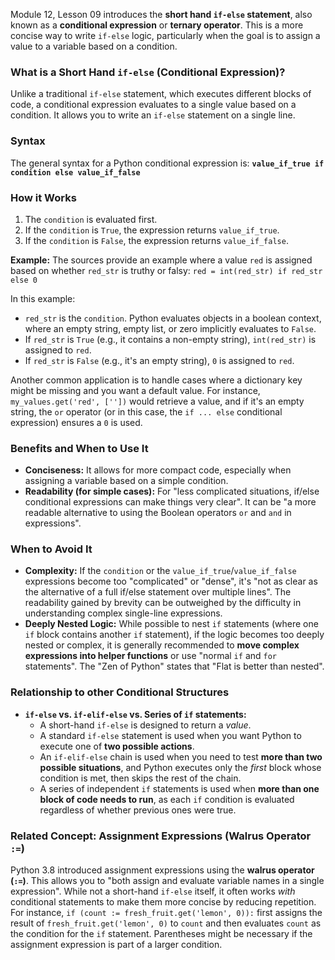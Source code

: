 Module 12, Lesson 09 introduces the **short hand `if-else` statement**, also known as a **conditional expression** or **ternary operator**. This is a more concise way to write `if-else` logic, particularly when the goal is to assign a value to a variable based on a condition.

### What is a Short Hand `if-else` (Conditional Expression)?
Unlike a traditional `if-else` statement, which executes different blocks of code, a conditional expression evaluates to a single value based on a condition. It allows you to write an `if-else` statement on a single line.

### Syntax
The general syntax for a Python conditional expression is:
**`value_if_true if condition else value_if_false`**

### How it Works
1.  The `condition` is evaluated first.
2.  If the `condition` is `True`, the expression returns `value_if_true`.
3.  If the `condition` is `False`, the expression returns `value_if_false`.

**Example:**
The sources provide an example where a value `red` is assigned based on whether `red_str` is truthy or falsy:
`red = int(red_str) if red_str else 0`

In this example:
*   `red_str` is the `condition`. Python evaluates objects in a boolean context, where an empty string, empty list, or zero implicitly evaluates to `False`.
*   If `red_str` is `True` (e.g., it contains a non-empty string), `int(red_str)` is assigned to `red`.
*   If `red_str` is `False` (e.g., it's an empty string), `0` is assigned to `red`.

Another common application is to handle cases where a dictionary key might be missing and you want a default value. For instance, `my_values.get('red', [''])` would retrieve a value, and if it's an empty string, the `or` operator (or in this case, the `if ... else` conditional expression) ensures a `0` is used.

### Benefits and When to Use It
*   **Conciseness:** It allows for more compact code, especially when assigning a variable based on a simple condition.
*   **Readability (for simple cases):** For "less complicated situations, if/else conditional expressions can make things very clear". It can be "a more readable alternative to using the Boolean operators `or` and `and` in expressions".

### When to Avoid It
*   **Complexity:** If the `condition` or the `value_if_true`/`value_if_false` expressions become too "complicated" or "dense", it's "not as clear as the alternative of a full if/else statement over multiple lines". The readability gained by brevity can be outweighed by the difficulty in understanding complex single-line expressions.
*   **Deeply Nested Logic:** While possible to nest `if` statements (where one `if` block contains another `if` statement), if the logic becomes too deeply nested or complex, it is generally recommended to **move complex expressions into helper functions** or use "normal `if` and `for` statements". The "Zen of Python" states that "Flat is better than nested".

### Relationship to other Conditional Structures
*   **`if-else` vs. `if-elif-else` vs. Series of `if` statements:**
    *   A short-hand `if-else` is designed to return a *value*.
    *   A standard `if-else` statement is used when you want Python to execute one of **two possible actions**.
    *   An `if-elif-else` chain is used when you need to test **more than two possible situations**, and Python executes only the *first* block whose condition is met, then skips the rest of the chain.
    *   A series of independent `if` statements is used when **more than one block of code needs to run**, as each `if` condition is evaluated regardless of whether previous ones were true.

### Related Concept: Assignment Expressions (Walrus Operator `:=`)
Python 3.8 introduced assignment expressions using the **walrus operator (`:=`)**. This allows you to "both assign and evaluate variable names in a single expression". While not a short-hand `if-else` itself, it often works *with* conditional statements to make them more concise by reducing repetition. For instance, `if (count := fresh_fruit.get('lemon', 0)):` first assigns the result of `fresh_fruit.get('lemon', 0)` to `count` and then evaluates `count` as the condition for the `if` statement. Parentheses might be necessary if the assignment expression is part of a larger condition.